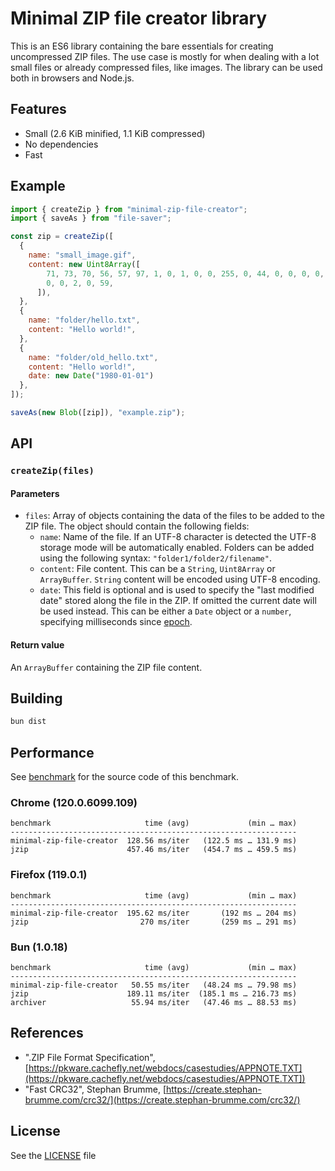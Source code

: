 # Minimal ZIP file creator library

This is an ES6 library containing the bare essentials for creating uncompressed ZIP files. The use case is mostly for when dealing with a lot small files or already compressed files, like images. The library can be used both in browsers and Node.js.

## Features

- Small (2.6 KiB minified, 1.1 KiB compressed)
- No dependencies
- Fast

## Example

```js
import { createZip } from "minimal-zip-file-creator";
import { saveAs } from "file-saver";

const zip = createZip([
  {
    name: "small_image.gif",
    content: new Uint8Array([
        71, 73, 70, 56, 57, 97, 1, 0, 1, 0, 0, 255, 0, 44, 0, 0, 0, 0, 1, 0, 1,
        0, 0, 2, 0, 59,
      ]),
  },
  {
    name: "folder/hello.txt",
    content: "Hello world!",
  },
  {
    name: "folder/old_hello.txt",
    content: "Hello world!",
    date: new Date("1980-01-01")
  },
]);

saveAs(new Blob([zip]), "example.zip");
```

## API

### `createZip(files)`

#### Parameters

- `files`: Array of objects containing the data of the files to be added to the ZIP file. The object should contain the following fields:
  - `name`: Name of the file. If an UTF-8 character is detected the UTF-8 storage mode will be automatically enabled. Folders can be added using the following syntax: `"folder1/folder2/filename"`.
  - `content`: File content. This can be a `String`, `Uint8Array` or `ArrayBuffer`. `String` content will be encoded using UTF-8 encoding.
  - `date`: This field is optional and is used to specify the "last modified date" stored along the file in the ZIP. If omitted the current date will be used instead. This can be either a `Date` object or a `number`, specifying milliseconds since [epoch](https://developer.mozilla.org/en-US/docs/Glossary/Unix_time).

#### Return value

An `ArrayBuffer` containing the ZIP file content.

## Building

```sh
bun dist
```

## Performance

See [benchmark](./benchmark) for the source code of this benchmark.

### Chrome (120.0.6099.109)

```
benchmark                     time (avg)             (min … max)
----------------------------------------------------------------
minimal-zip-file-creator  128.56 ms/iter   (122.5 ms … 131.9 ms)
jzip                      457.46 ms/iter   (454.7 ms … 459.5 ms)
```

### Firefox (119.0.1)

```
benchmark                     time (avg)             (min … max)
----------------------------------------------------------------
minimal-zip-file-creator  195.62 ms/iter       (192 ms … 204 ms)
jzip                         270 ms/iter       (259 ms … 291 ms)
```

### Bun (1.0.18)

```
benchmark                     time (avg)             (min … max)
----------------------------------------------------------------
minimal-zip-file-creator   50.55 ms/iter   (48.24 ms … 79.98 ms)
jzip                      189.11 ms/iter  (185.1 ms … 216.73 ms)
archiver                   55.94 ms/iter   (47.46 ms … 88.53 ms)
```

## References

- ".ZIP File Format Specification", [https://pkware.cachefly.net/webdocs/casestudies/APPNOTE.TXT](https://pkware.cachefly.net/webdocs/casestudies/APPNOTE.TXT])
- "Fast CRC32", Stephan Brumme, [https://create.stephan-brumme.com/crc32/](https://create.stephan-brumme.com/crc32/)

## License

See the [LICENSE](LICENSE) file
